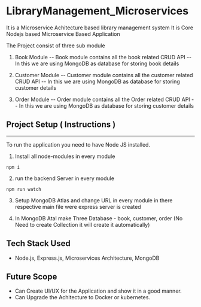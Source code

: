 # LibraryManagement_Microservices

It is a Microservice Achitecture based library management system
It is Core Nodejs based Microservice Based Application

The Project consist of three sub module
1. Book Module
    -- Book module contains all the book related CRUD API
    -- In this we are using MongoDB as database for storing book details

2. Customer Module
    -- Customer module contains all the customer related CRUD API
    -- In this we are using MongoDB as database for storing customer details

3. Order Module
    -- Order module contains all the Order related CRUD API
    -- In this we are using MongoDB as database for storing customer details


## Project Setup ( Instructions )

---

To run the application you need to have Node JS installed.


1. Install all node-modules in every module

```
npm i
```

2. run the backend Server in every module

```
npm run watch
```

3. Setup MongoDB Atlas and change URL in every module in there respective main file were express server is created

4. In MongoDB Atal make Three Database - book, customer, order (No Need to create Collection it will create it automatically)

## Tech Stack Used

- Node.js, Express.js, Microservices Architecture, MongoDB

## Future Scope

- Can Create UI/UX for the Application and show it in a good manner.
- Can Upgrade the Achitecture to Docker or kubernetes.